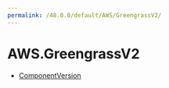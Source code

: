 ```yaml
---
permalink: /48.0.0/default/AWS/GreengrassV2/
---
```


# AWS.GreengrassV2



* [ComponentVersion](ComponentVersion.md)
